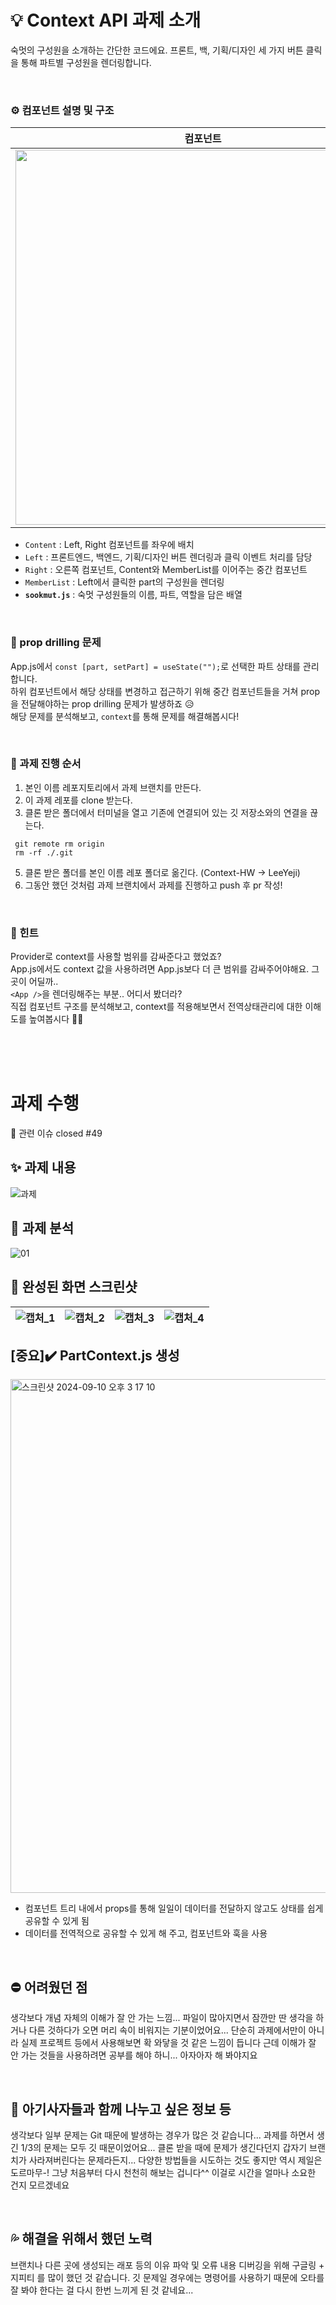 # 💡 Context API 과제 소개

숙멋의 구성원을 소개하는 간단한 코드에요. 프론트, 백, 기획/디자인 세 가지 버튼 클릭을 통해 파트별 구성원을 렌더링합니다.

<br/>

### ⚙️ 컴포넌트 설명 및 구조

컴포넌트|구조
---|---|
<img src='https://github.com/user-attachments/assets/42f32ee4-1146-4cdb-9de4-03495a75b8e3' width=600px/>| <img width="226" alt="스크린샷 2024-09-02 오후 6 38 31" src="https://github.com/user-attachments/assets/b51002c9-0c67-48d2-a0ea-83aa6151f8ad">

- `Content` : Left, Right 컴포넌트를 좌우에 배치
- `Left` : 프론트엔드, 백엔드, 기획/디자인 버튼 렌더링과 클릭 이벤트 처리를 담당
- `Right` : 오른쪽 컴포넌트, Content와 MemberList를 이어주는 중간 컴포넌트
- `MemberList` : Left에서 클릭한 part의 구성원을 렌더링
- **`sookmut.js`** : 숙멋 구성원들의 이름, 파트, 역할을 담은 배열

<br/>

### 🚨 prop drilling 문제
App.js에서 `const [part, setPart] = useState("");`로 선택한 파트 상태를 관리합니다.<br/>
하위 컴포넌트에서 해당 상태를 변경하고 접근하기 위해 중간 컴포넌트들을 거쳐 prop을 전달해야하는 prop drilling 문제가 발생하죠 😥 <br/>
해당 문제를 분석해보고, `context`를 통해 문제를 해결해봅시다!

<br/>

### 🔎 과제 진행 순서
1. 본인 이름 레포지토리에서 과제 브랜치를 만든다.
2. 이 과제 레포를 clone 받는다.
3. 클론 받은 폴더에서 터미널을 열고 기존에 연결되어 있는 깃 저장소와의 연결을 끊는다.
  ```
   git remote rm origin
   rm -rf ./.git
  ```
5. 클론 받은 폴더를 본인 이름 레포 폴더로 옮긴다. (Context-HW → LeeYeji)
6. 그동안 했던 것처럼 과제 브랜치에서 과제를 진행하고 push 후 pr 작성!

<br/>

### 🦄 힌트
Provider로 context를 사용할 범위를 감싸준다고 했었죠? <br/>
App.js에서도 context 값을 사용하려면 App.js보다 더 큰 범위를 감싸주어야해요. 그곳이 어딜까..<br/>
`<App />`을 렌더링해주는 부분.. 어디서 봤더라? 
<br/>
직접 컴포넌트 구조를 분석해보고, context를 적용해보면서 전역상태관리에 대한 이해도를 높여봅시다 💪🏻

<br/>
<br/>
<br/>

# 과제 수행

📌 관련 이슈
closed #49 

## ✨ 과제 내용
![과제](https://github.com/user-attachments/assets/0b2c6d6c-73c4-4256-bc65-87d0647268aa)


## 🧐 과제 분석
![01](https://github.com/user-attachments/assets/3423649a-bb57-458e-941e-71929fbce2e7)


## 📸 완성된 화면 스크린샷
![캡처_1](https://github.com/user-attachments/assets/9a22ab8c-5354-41b5-97f1-6280f9e41705) |![캡처_2](https://github.com/user-attachments/assets/18dd5363-d201-43a5-9387-fac3201d7009)|![캡처_3](https://github.com/user-attachments/assets/ab9c7120-1da8-40c1-92f2-3bd679c1e28f)|![캡처_4](https://github.com/user-attachments/assets/8116af72-2b19-4394-95fa-7128bb6c64af)
--- | --- | --- | --- | 

## [중요]✔️ PartContext.js 생성
<img width="822" alt="스크린샷 2024-09-10 오후 3 17 10" src="https://github.com/user-attachments/assets/3954e2d6-c485-4cfd-8f16-ebf61023d9fb">

- 컴포넌트 트리 내에서 props를 통해 일일이 데이터를 전달하지 않고도 상태를 쉽게 공유할 수 있게 됨
- 데이터를 전역적으로 공유할 수 있게 해 주고, 컴포넌트와 훅을 사용

<br/>

## ⛔️ 어려웠던 점
생각보다 개념 자체의 이해가 잘 안 가는 느낌... 파일이 많아지면서 잠깐만 딴 생각을 하거나 다른 것하다가 오면 머리 속이 비워지는 기분이었어요... 단순히 과제에서만이 아니라 실제 프로젝트 등에서 사용해보면 확 와닿을 것 같은 느낌이 듭니다 근데 이해가 잘 안 가는 것들을 사용하려면 공부를 해야 하니... 아자아자 해 봐야지요

<br/>

## 💬 아기사자들과 함께 나누고 싶은 정보 등
생각보다 일부 문제는 Git 때문에 발생하는 경우가 많은 것 같습니다... 과제를 하면서 생긴 1/3의 문제는 모두 깃 때문이었어요... 클론 받을 때에 문제가 생긴다던지 갑자기 브랜치가 사라져버린다는 문제라든지... 다양한 방법들을 시도하는 것도 좋지만 역시 제일은 도르마무-! 그냥 처음부터 다시 천천히 해보는 겁니다^^ 이걸로 시간을 얼마나 소요한 건지 모르겠네요

<br/>

## 💦 해결을 위해서 했던 노력
브랜치나 다른 곳에 생성되는 래포 등의 이유 파악 및 오류 내용 디버깅을 위해 구글링 + 지피티 를 많이 했던 것 같습니다. 깃 문제일 경우에는 명령어를 사용하기 때문에 오타를 잘 봐야 한다는 걸 다시 한번 느끼게 된 것 같네요...

<br/>
